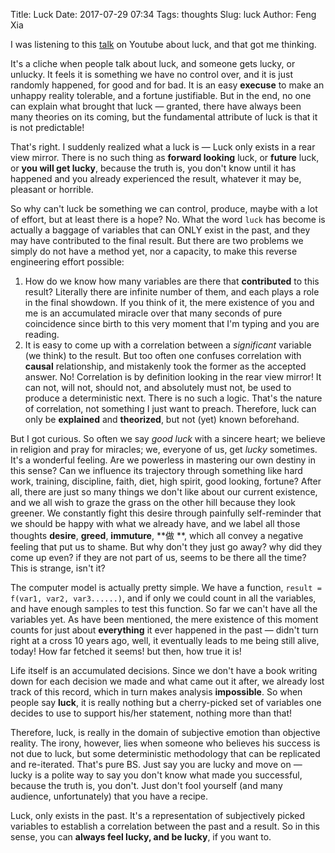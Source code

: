 Title: Luck
Date: 2017-07-29 07:34
Tags: thoughts
Slug: luck
Author: Feng Xia

I was listening to this [talk][1] on Youtube about luck, and that got
me thinking.

[1]: https://www.youtube.com/watch?v=2g_JFGnJMW4&t=1519s

It's a cliche when people talk about luck, and someone gets lucky, or
unlucky. It feels it is something we have no control over, and it is
just randomly happened, for good and for bad. It is an easy
__execuse__ to make an unhappy reality tolerable, and a fortune
justifiable. But in the end, no one can explain what brought that luck
&mdash; granted, there have always been many theories on its coming,
but the fundamental attribute of luck is that it is not predictable!

That's right. I suddenly realized what a luck is &mdash; <span
class="myhighlight">Luck only exists in a rear view
mirror</span>. There is no such thing as **forward looking** luck, or
**future** luck, or **you will get lucky**, because the truth is, you
don't know until it has happened and you already experienced the
result, whatever it may be, pleasant or horrible.

So why can't luck be something we can control, produce, maybe with a
lot of effort, but at least there is a hope? No. What the word `luck`
has become is actually a baggage of variables that can ONLY
exist in the past, and they  <span
class="myhighlight">may</span> have contributed to the final
result. But there are two problems we simply do not have a method yet, nor
a capacity, to make this reverse engineering effort possible:

1. How do we know how many variables are there that **contributed** to
this result? Literally there are infinite number of them, and each
plays a role in the final showdown. If you think of it, the mere
existence of you and me is an accumulated miracle over that many
seconds of pure coincidence since birth to this very moment that I'm
typing and you are reading.
2. It is easy to come up with a correlation between a _significant_
   variable (we think) to the result. But too often one confuses
   correlation with **causal** relationship, and mistakenly took the
   former as the accepted answer. No! Correlation is by definition
   looking in the rear view mirror! It <span class="myhighlight"> can
   not, will not, should not, and absolutely must not</span>, be used
   to produce a deterministic next. There is no such a logic. That's
   the nature of correlation, not something I just want to
   preach. Therefore, luck can only be **explained** and
   **theorized**, but not (yet) known beforehand.

But I got curious. So often we say _good luck_ with a sincere heart;
we believe in religion and pray for miracles; we, everyone of us, get
_lucky_ sometimes. It's a wonderful feeling. Are we powerless in
mastering our own destiny in this sense? Can we influence its
trajectory through something like hard work, training, discipline,
faith, diet, high spirit, good looking, fortune? After all, there are
just so many things we don't like about our current existence, and we
all wish to graze the grass on the other hill because they look
greener. We constantly fight this desire through painfully
self-reminder that we should be happy with what we already have, and
we label all those thoughts **desire**, **greed**, **immuture**, **做
**, which all convey a negative feeling that put us to shame. But why
don't they just go away? why did they come up even? if they are not
part of us, seems to be there all the time? This is strange, isn't it?

The computer model is actually pretty simple. We have a function,
`result = f(var1, var2, var3......)`, and if only we could count in
all the variables, and have enough samples to test this function. So
far we can't have all the variables yet. As have been mentioned, the
mere existence of this moment counts for just about **everything** it
ever happened in the past &mdash; didn't turn right at a cross 10
years ago, well, it eventually leads to me being still alive, today!
How far fetched it seems! but then, how true it is!

Life itself is an accumulated decisions. Since we don't have a book
writing down for each decision we made and what came out it after, we
already lost track of this record, which in turn makes analysis
**impossible**. So when people say **luck**, it is really nothing but
a cherry-picked set of variables one decides to use to support his/her
statement, nothing more than that!

Therefore, luck, is really in the domain of subjective emotion than
objective reality. The irony, however, lies when someone who
believes his success is not due to luck, but some deterministic
methodology that can be replicated and re-iterated. That's pure
BS. Just say you are lucky and move on &mdash; lucky is a polite way
to say you don't know what made you successful, because the truth is,
you don't. Just don't fool yourself (and many audience, unfortunately)
that you have a recipe. 

Luck, only exists in the past. It's a representation of subjectively
picked variables to establish a correlation between the past and a
result. So in this sense, you can **always feel lucky, and be lucky**,
if you want to.

